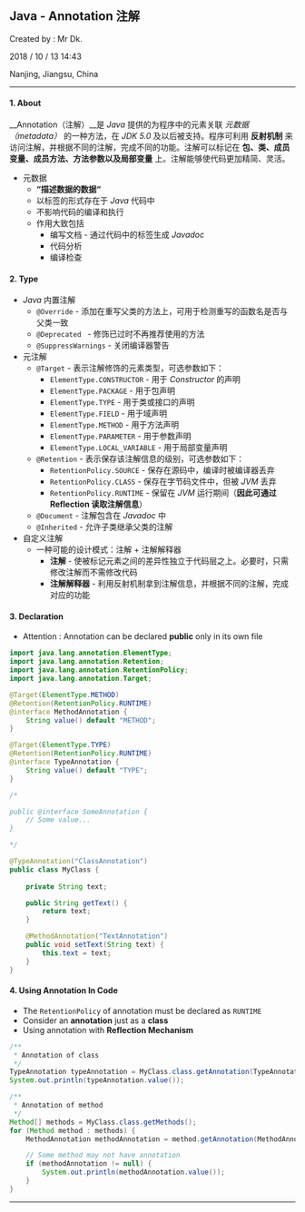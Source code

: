 ## Java - Annotation 注解

Created by : Mr Dk.

2018 / 10 / 13 14:43

Nanjing, Jiangsu, China

---

#### 1. About

__Annotation（注解）__是 _Java_ 提供的为程序中的元素关联 _元数据 （metadata）_ 的一种方法，在 _JDK 5.0_ 及以后被支持。程序可利用 __反射机制__ 来访问注解，并根据不同的注解，完成不同的功能。注解可以标记在 __包、类、成员变量、成员方法、方法参数以及局部变量__ 上。注解能够使代码更加精简、灵活。

* 元数据
  * __“描述数据的数据“__
  * 以标签的形式存在于 _Java_ 代码中
  * 不影响代码的编译和执行
  * 作用大致包括
    * 编写文档 - 通过代码中的标签生成 _Javadoc_
    * 代码分析
    * 编译检查

#### 2. Type

* _Java_ 内置注解
  * `@Override` - 添加在重写父类的方法上，可用于检测重写的函数名是否与父类一致
  * `@Deprecated ` - 修饰已过时不再推荐使用的方法
  * `@SuppressWarnings` - 关闭编译器警告
* 元注解
  * `@Target` - 表示注解修饰的元素类型，可选参数如下：
    * `ElementType.CONSTRUCTOR` - 用于 _Constructor_ 的声明
    * `ElementType.PACKAGE` - 用于包声明
    * `ElementType.TYPE` - 用于类或接口的声明
    * `ElementType.FIELD` - 用于域声明
    * `ElementType.METHOD` - 用于方法声明
    * `ElementType.PARAMETER` - 用于参数声明
    * `ElementType.LOCAL_VARIABLE` - 用于局部变量声明
  * `@Retention` - 表示保存该注解信息的级别，可选参数如下：
    * `RetentionPolicy.SOURCE`  - 保存在源码中，编译时被编译器丢弃
    * `RetentionPolicy.CLASS` - 保存在字节码文件中，但被 _JVM_ 丢弃
    * `RetentionPolicy.RUNTIME` - 保留在 _JVM_ 运行期间（__因此可通过 Reflection 读取注解信息__）
  * `@Document` - 注解包含在 _Javadoc_ 中
  * `@Inherited` - 允许子类继承父类的注解
* 自定义注解
  * 一种可能的设计模式：注解 + 注解解释器
    * __注解__ - 使被标记元素之间的差异性独立于代码层之上。必要时，只需修改注解而不需修改代码
    * __注解解释器__ - 利用反射机制拿到注解信息，并根据不同的注解，完成对应的功能

#### 3. Declaration

* Attention : Annotation can be declared __public__ only in its own file

```java
import java.lang.annotation.ElementType;
import java.lang.annotation.Retention;
import java.lang.annotation.RetentionPolicy;
import java.lang.annotation.Target;

@Target(ElementType.METHOD)
@Retention(RetentionPolicy.RUNTIME)
@interface MethodAnnotation {
    String value() default "METHOD";
}

@Target(ElementType.TYPE)
@Retention(RetentionPolicy.RUNTIME)
@interface TypeAnnotation {
    String value() default "TYPE";
}

/*

public @interface SomeAnnotation {
	// Some value...
}

*/

@TypeAnnotation("ClassAnnotation")
public class MyClass {
    
    private String text;

    public String getText() {
        return text;
    }

    @MethodAnnotation("TextAnnotation")
    public void setText(String text) {
        this.text = text;
    }
}
```

#### 4. Using Annotation In Code

* The `RetentionPolicy` of annotation must be declared as `RUNTIME`
* Consider an __annotation__ just as a __class__
* Using annotation with __Reflection Mechanism__

```java
/**
 * Annotation of class
 */
TypeAnnotation typeAnnotation = MyClass.class.getAnnotation(TypeAnnotation.class);
System.out.println(typeAnnotation.value());

/**
 * Annotation of method
 */
Method[] methods = MyClass.class.getMethods();
for (Method method : methods) {
    MethodAnnotation methodAnnotation = method.getAnnotation(MethodAnnotation.class);

    // Some method may not have annotation
    if (methodAnnotation != null) {
        System.out.println(methodAnnotation.value());
    }
}
```

---

